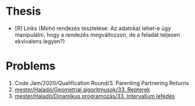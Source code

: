 # Thesis
- [R] Links (Mohó rendezés tesztelése:
Az adatokat lehet-e úgy manipulálni, hogy a rendezés megváltozzon, de a feladat teljesen ekvivalens legyen?)

# Problems
1. Code Jam/2020/Qualification Round/3. Parenting Partnering Returns
1. [mester/Haladó/Geometriai algoritmusok/33. Repterek](https://github.com/asztrikx/mester-linux/tree/master/Halad%C3%B3/Geometriai%20algoritmusok/33.%20Repterek%20***%20%20%20%20__-100)
1. [mester/Haladó/Dinamikus programozás/33. Intervallum lefedés](https://github.com/asztrikx/mester-linux/blob/master/Haladó/Dinamikus%20programozás/33.%20Intervallum%20lefedés%20***%20%20%20%20__-100/feladat.pdf)